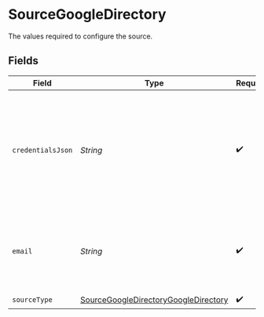 # SourceGoogleDirectory

The values required to configure the source.


## Fields

| Field                                                                                                                                                                                             | Type                                                                                                                                                                                              | Required                                                                                                                                                                                          | Description                                                                                                                                                                                       |
| ------------------------------------------------------------------------------------------------------------------------------------------------------------------------------------------------- | ------------------------------------------------------------------------------------------------------------------------------------------------------------------------------------------------- | ------------------------------------------------------------------------------------------------------------------------------------------------------------------------------------------------- | ------------------------------------------------------------------------------------------------------------------------------------------------------------------------------------------------- |
| `credentialsJson`                                                                                                                                                                                 | *String*                                                                                                                                                                                          | :heavy_check_mark:                                                                                                                                                                                | The contents of the JSON service account key. See the <a href="https://developers.google.com/admin-sdk/directory/v1/guides/delegation">docs</a> for more information on how to generate this key. |
| `email`                                                                                                                                                                                           | *String*                                                                                                                                                                                          | :heavy_check_mark:                                                                                                                                                                                | The email of the user, which has permissions to access the Google Workspace Admin APIs.                                                                                                           |
| `sourceType`                                                                                                                                                                                      | [SourceGoogleDirectoryGoogleDirectory](../../models/shared/SourceGoogleDirectoryGoogleDirectory.md)                                                                                               | :heavy_check_mark:                                                                                                                                                                                | N/A                                                                                                                                                                                               |